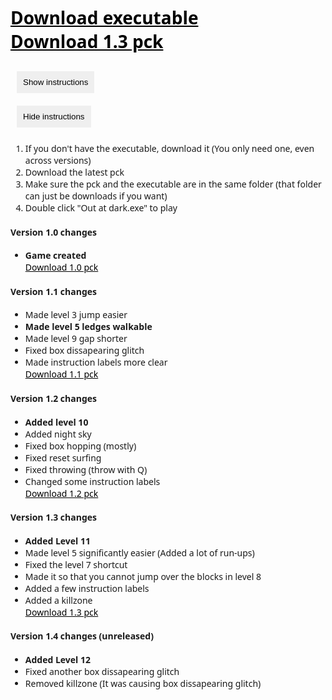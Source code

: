 <!DOCTYPE html>
<style>
    body {
        font-family: 'Segoe UI', Tahoma, Geneva, Verdana, sans-serif;
    }
    a {
        color: #000;
    }

    button {
        border-style: none;
        margin: 10px;
        padding: 10px;
    }

    button:hover {
        background-color: #888;
    }
</style>
<h1>
    <a href="https://drive.google.com/file/d/1ue9PhXliDH5QUBB7U40OozEbHkETIQy8/view?usp=drive_link">Download executable</a><br>
    <a href="https://drive.google.com/file/d/1jGftxJlCTQS4oJf_7D0VNAyh1aRVzR43/view?usp=sharing">Download 1.3 pck</a><br>
</h1>
<div id="instructions">
    <div id="hidden">
        <button class="tab-button" onclick="toggleInstructions()">Show instructions</button>
    </div>
    <div id="shown">
        <button class="tab-button" onclick="toggleInstructions()">Hide instructions</button>
        <p>
            <ol>
                <li>If you don't have the executable, download it (You only need one, even across versions)</li>
                <li>Download the latest pck</li>
                <li>Make sure the pck and the executable are in the same folder (that folder can just be downloads if you want)</li>
                <li>Double click "Out at dark.exe" to play</li>
            </ol>
        </p>    
    </div>
</div>
<h4>Version 1.0 changes</h4>
<ul>
    <strong><li>Game created</li></strong>
    <a href="https://drive.google.com/file/d/1bKXWH9OVq3Y-RfprrIsUtizBXtxrnRpB/view?usp=sharing">Download 1.0 pck</a>
</ul>
<h4>Version 1.1 changes</h4>
<ul>
    <li>Made level 3 jump easier</li>
    <strong><li>Made level 5 ledges walkable</li></strong>
    <li>Made level 9 gap shorter</li>
    <li>Fixed box dissapearing glitch</li>
    <li>Made instruction labels more clear</li>
    <a href="https://drive.google.com/file/d/1nqdf3hBjM1UHzOT_rHLa3p5UqeX5Ghu9/view?usp=sharing">Download 1.1 pck</a>
</ul>
<h4>Version 1.2 changes</h4>
<ul>
    <strong><li>Added level 10</li></strong>
    <li>Added night sky</li>
    <li>Fixed box hopping (mostly)</li>
    <li>Fixed reset surfing</li>
    <li>Fixed throwing (throw with Q)</li>
    <li>Changed some instruction labels</li>
    <a href="https://drive.google.com/file/d/1BE5ijKNoTq7D1vL6u8L_eTRtiB4d4b8Z/view?usp=sharing">Download 1.2 pck</a>
</ul>
<h4>Version 1.3 changes</h4>
<ul>
    <strong><li>Added Level 11</li></strong>
    <li>Made level 5 significantly easier (Added a lot of run-ups)</li>
    <li>Fixed the level 7 shortcut</li>
    <li>Made it so that you cannot jump over the blocks in level 8</li>
    <li>Added a few instruction labels</li>
    <li>Added a killzone</li>
    <a href="https://drive.google.com/file/d/1jGftxJlCTQS4oJf_7D0VNAyh1aRVzR43/view?usp=sharing">Download 1.3 pck</a>
</ul>
<h4>Version 1.4 changes (unreleased)</h4>
<ul>
    <strong><li>Added Level 12</li></strong>
    <li>Fixed another box dissapearing glitch</li>
    <li>Removed killzone (It was causing box dissapearing glitch)</li>
</ul>
<script>
    var hidden = true;
    var hiddenPane = document.getElementById("hidden");
    var shownPane = document.getElementById("shown");
    hiddenPane.style.display = 'block';
    shownPane.style.display = 'none';
    function toggleInstructions() {
        if (hidden == true) {
            hiddenPane.style.display = 'none';
            shownPane.style.display = 'block';
            hidden = false;
        }
        else {
            hiddenPane.style.display = 'block';
            shownPane.style.display = 'none';
            hidden = true;
        }
    }
    function changeTab(tabId) {
        var tabPanes = document.getElementsByClassName("tab-pane");
        for (var i = 0; i < tabPanes.length; i++) {
            tabPanes[i].style.display = 'none';
        }
        var tabPane = document.getElementById(tabId);
        tabPane.style.display = "block";

    }
    changeTab('hide')
</script>
<p></p>
